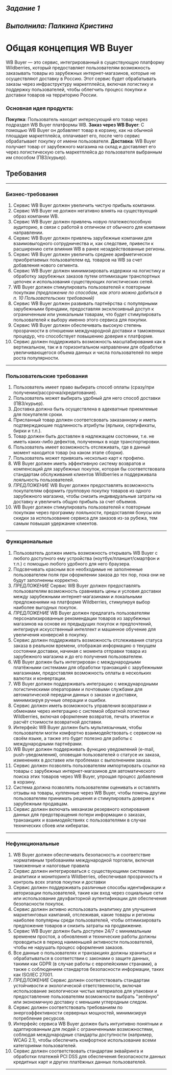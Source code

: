 ## _Задание 1_
## _Выполнила: Палкина Кристина_


# **Общая концепция WB Buyer**
WB Buyer — это сервис, интегрированный в существующую платформу Wildberries, который предоставляет пользователям возможность заказывать товары из зарубежных интернет-магазинов, которые не осуществляют доставку в Россию. Этот сервис будет обрабатывать заказы через инфраструктуру маркетплейса, включая логистику и поддержку пользователей, чтобы облегчить процесс покупки и доставки товаров на территорию России.

### Основная идея продукта:
**Покупка**: Пользователь находит интересующий его товар через подраздел WB Buyer платформы WB.
**Заказ через WB Buyer**: С помощью WB Buyer он добавляет товар в корзину, как на обычной площадке маркетплейса, оплачивает его, после чего сервис обрабатывает покупку от имени пользователя.
**Доставка**: WB Buyer получает товар от зарубежного магазина на склад и доставляет его через логистическую сеть маркетплейса до пользователя выбранным им способом (ПВЗ/курьер).


## __Требования__
---
### __Бизнес-требования__
1. Сервис WB Buyer должен увеличить чистую прибыль компании.
2. Сервис WB Buyer не должен негативно влиять на существующий образ компании WB.
3. Сервис WB Buyer должен привлечь новую платежеспособную аудиторию, в связи с работой в отличном от обычного для компании направлении.
4. Сервис WB Buyer должен привлечь зарубежные компании для взаимовыгодного сотрудничества и, как следствие, привести к расширению сети влияния WB в ранее незадействованные регионы.
5. Сервис WB Buyer должен увеличить среднее арифметическое приобретаемых пользователем ед. товаров на WB за счет добавления нового сегмента.
6. Сервис WB Buyer должен минимизировать издержки на логистику и обработку зарубежных заказов путем оптимизации транспортных цепочек и использования существующих логистических сетей.
7. WB Buyer должен стимулировать пользователей к повторным покупкам *(предложение по способам, как этого можно добиться в п. 10 Пользовательских требований)*
8. Сервис WB Buyer должен развивать партнёрства с популярными зарубежными брендами, предоставляя эксклюзивный доступ к ограниченным или уникальным товарам, что будет стимулировать пользователей к выбору именно этого сервиса для покупки.
9. Сервис WB Buyer должен обеспечивать высокую степень прозрачности в отношении международной доставки и таможенных процедур, что способствует повышению доверия к платформе.
10. Сервис должен поддерживать возможность масштабирования как в вертикальном, так и в горизонтальном направлении для обработки увеличивающегося объема данных и числа пользователей по мере роста популярности.
---
### __Пользовательские требования__
1. Пользователь имеет право выбирать способ оплаты (сразу/при получении/рассрочка/кредитование).
2. Пользователь может выбирать удобный для него способ доставки (ПВЗ/курьер).
3. Доставка должна быть осуществлена в адекватные приемлемые для покупателя сроки.
4. Присланный товар должен соответсвовать заказанному и иметь подтверждаюшие подлинность атрибуты (ярлыки, сертификаты, бирки и т.п.).
5. Товар должен быть доставлен в надлежащем состоянии, т.е. не иметь каких-либо дефектов, полученных в ходе транспортировки.
6. Пользователь имеет возможность отслеживать, где в данный момент находится товар (на каком этапе сборки).
7. Пользователь может привязать несколько карт к профилю.
8. WB Buyer должен иметь эффективную систему возвратов и компенсаций для зарубежных покупок, которая бы соответствовала стандартам обслуживания клиентов Wildberries и поддерживала лояльность пользователей.
9. *ПРЕДЛОЖЕНИЕ* WB Buyer должен предоставлять возможность покупателям оформить групповую покупку товаров из одного зарубежного магазина, чтобы снизить индивидуальные затраты на доставку и увеличить общую прибыль за счет объемов.
10. WB Buyer должен стимулировать пользователей к повторным покупкам через программу лояльности, предоставляя бонусы или скидки за использование сервиса для заказов из-за рубежа, тем самым повышая удержание клиентов.
---
### __Функциональные__
1. Пользователь должен иметь возможность открывать WB Buyer с любого доступного ему устройства (ноутбук/планшет/смартфон и т.п.) с помощью любого удобного для него браузера.
2. Подсвечивать красным все необходимые не заполненные пользователем поля при оформлении заказа до тех пор, пока они не будут заполненны корректно.
3. *ПРЕДЛОЖЕНИЕ* Сервис WB Buyer должен предоставлять пользователям возможность сравнивать цены и условия доставки между зарубежными интернет-магазинами и локальными предложениями на платформе Wildberries, стимулируя выбор наиболее выгодных покупок. 
4. *ПРЕДЛОЖЕНИЕ* WB Buyer должен предлагать пользователям персонализированные рекомендации товаров из зарубежных магазинов на основе их предыдущих покупок и предпочтений, интегрируя искусственный интеллект и машинное обучение для увеличения конверсий в покупку.
5. Сервис должен поддерживать возможность отслеживания статуса заказа в реальном времени, отображая информацию о текущем состоянии доставки, начиная с момента отправки товара из зарубежного магазина и до его получения пользователем.
6. WB Buyer должен быть интегрирован с международными платёжными системами для обработки транзакций с зарубежными магазинами, предоставляя возможность оплаты в нескольких валютах и конвертации.
7. WB Buyer должен поддерживать интеграцию с международными логистическими операторами и почтовыми службами для автоматической передачи данных о заказах и доставки, минимизируя ручные операции и ошибки.
8. Сервис должен иметь возможность управления возвратами и обменами через интеграцию с системой обратной логистики Wildberries, включая оформление возвратов, печать этикеток и расчёт стоимости возвратной доставки.
9. Интерфейс WB Buyer должен быть мультиязычным, чтобы пользователи могли комфортно взаимодействовать с сервисом на своём языке, а также это будет полезно для работы с международными партнёрами.
10. WB Buyer должен поддерживать функцию уведомлений (e-mail, push-уведомления), оповещая пользователей о статусе их заказа, изменениях в доставке или проблемах с выполнением заказа.
11. Сервис должен позволять пользователям импортировать ссылки на товары с зарубежных интернет-магазинов для автоматического поиска этих товаров через WB Buyer, упрощая процесс добавления в корзину.
12. Система должна позволять пользователям оценивать и оставлять отзывы на товары, купленные через WB Buyer, чтобы помочь другим пользователям принимать решения и стимулировать доверие к зарубежным продавцам.
13. Сервис должен включать механизм резервного копирования данных для предотвращения потери информации о заказах, транзакциях и взаимодействиях с пользователями в случае технических сбоев или кибератак.
---
### __Нефункциональные__
1. WB Buyer должен обеспечивать безопасность и соответствие нормативным требованиям международной торговли, включая таможенные и налоговые правила
2. Сервис должен интегрироваться с существующими системами аналитики и мониторинга Wildberries, обеспечивая прозрачность и контроль всех этапов покупки и доставки
3. Сервис должен поддерживать различные способы идентификации и авторизации пользователей, такие как вход через социальные сети или использование двухфакторной аутентификации для обеспечения безопасности покупок.
4. Сервис должен активно использовать аналитику для улучшения маркетинговых кампаний, отслеживая, какие товары и регионы наиболее популярны среди пользователей, чтобы оптимизировать предложение товаров и снизить затраты на продвижение.
5. Сервис WB Buyer должен быть доступен 24/7 с минимальным временем простоя, а обновления и технические работы должны проводиться в период наименьшей активности пользователей, чтобы не нарушать процесс оформления заказов.
6. Все данные о пользователях и транзакциях должны храниться и обрабатываться в соответствии с законами о защите данных, такими как GDPR (в случае работы с европейскими странами), а также с соблюдением стандартов безопасности информации, таких как ISO/IEC 27001.
7. *ПРЕДЛОЖЕНИЕ* Сервис должен соответствовать стандартам устойчивости и экологической ответственности, включая использование экологически чистых материалов для упаковки и предоставление пользователям возможности выбрать "зелёную" или экономичную доставку с меньшим углеродным следом.
8. Сервис должен соответствовать требованиям по энергоэффективности серверных мощностей, минимизируя потребление ресурсов.
9. Интерфейс сервиса WB Buyer должен быть интуитивно понятным и адаптированным для людей с ограниченными возможностями, соблюдая международные стандарты доступности (например, WCAG 2.1), чтобы обеспечить комфортное использование всеми категориями пользователей.
10. Сервис должен соответствовать стандартам эквайринга и обработки платежей PCI DSS для обеспечения безопасности данных кредитных карт и других платёжных данных пользователей.
---
